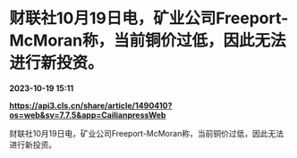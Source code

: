 # 财联社10月19日电，矿业公司Freeport-McMoran称，当前铜价过低，因此无法进行新投资。

**2023-10-19 15:11**

**https://api3.cls.cn/share/article/1490410?os=web&sv=7.7.5&app=CailianpressWeb**

财联社10月19日电，矿业公司Freeport-McMoran称，当前铜价过低，因此无法进行新投资。